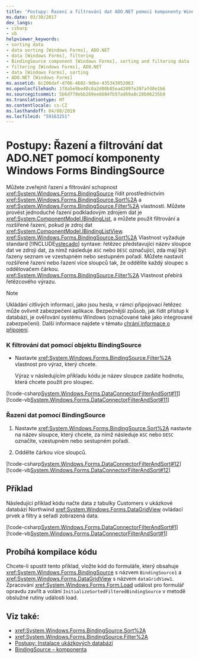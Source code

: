 ```yaml
---
title: 'Postupy: Řazení a filtrování dat ADO.NET pomocí komponenty Windows Forms BindingSource'
ms.date: 03/30/2017
dev_langs:
- csharp
- vb
helpviewer_keywords:
- sorting data
- data sorting [Windows Forms], ADO.NET
- data [Windows Forms], filtering
- BindingSource component [Windows Forms], sorting and filtering data
- filtering [Windows Forms], ADO.NET
- data [Windows Forms], sorting
- ADO.NET [Windows Forms]
ms.assetid: 6c206daf-d706-4602-9dbe-435343052063
ms.openlocfilehash: 1f8a5e9be40c8a2d00b05ea42097e397afd0e1b6
ms.sourcegitcommit: 5b6d778ebb269ee6684fb57ad69a8c28b06235b9
ms.translationtype: HT
ms.contentlocale: cs-CZ
ms.lasthandoff: 04/08/2019
ms.locfileid: "59163251"
---
```

# <a name="how-to-sort-and-filter-adonet-data-with-the-windows-forms-bindingsource-component"></a>Postupy: Řazení a filtrování dat ADO.NET pomocí komponenty Windows Forms BindingSource
Můžete zveřejnit řazení a filtrování schopnost <xref:System.Windows.Forms.BindingSource> řídit prostřednictvím <xref:System.Windows.Forms.BindingSource.Sort%2A> a <xref:System.Windows.Forms.BindingSource.Filter%2A> vlastnosti. Můžete provést jednoduché řazení podkladovým zdrojem dat je <xref:System.ComponentModel.IBindingList>, a můžete použít filtrování a rozšířené řazení, pokud je zdroj dat <xref:System.ComponentModel.IBindingListView>. <xref:System.Windows.Forms.BindingSource.Sort%2A> Vlastnost vyžaduje standard [!INCLUDE[vstecado](../../../../includes/vstecado-md.md)] syntaxe: řetězec představující název sloupce dat ve zdroji dat, za nímž následuje `ASC` nebo `DESC` označující, zda mají být řazeny seznam ve vzestupném nebo sestupném pořadí. Můžete nastavit rozšířené řazení nebo řazení více sloupců tak, že oddělíte každý sloupec s oddělovačem čárkou. <xref:System.Windows.Forms.BindingSource.Filter%2A> Vlastnost přebírá řetězcového výrazu.  
  
> [!NOTE]
>  Ukládání citlivých informací, jako jsou hesla, v rámci připojovací řetězec může ovlivnit zabezpečení aplikace. Bezpečnější způsob, jak řídit přístup k databázi, je ověřování systému Windows (označované také jako integrované zabezpečení). Další informace najdete v tématu [chrání informace o připojení](../../data/adonet/protecting-connection-information.md).  
  
### <a name="to-filter-data-with-the-bindingsource"></a>K filtrování dat pomocí objektu BindingSource  
  
-   Nastavte <xref:System.Windows.Forms.BindingSource.Filter%2A> vlastnost pro výraz, který chcete.  
  
     Výraz v následujícím příkladu kódu je název sloupce zadáte hodnotu, která chcete použít pro sloupec.  
  
 [!code-csharp[System.Windows.Forms.DataConnectorFilterAndSort#11](~/samples/snippets/csharp/VS_Snippets_Winforms/System.Windows.Forms.DataConnectorFilterAndSort/CS/form1.cs#11)]
 [!code-vb[System.Windows.Forms.DataConnectorFilterAndSort#11](~/samples/snippets/visualbasic/VS_Snippets_Winforms/System.Windows.Forms.DataConnectorFilterAndSort/VB/form1.vb#11)]  
  
### <a name="to-sort-data-with-the-bindingsource"></a>Řazení dat pomocí BindingSource  
  
1.  Nastavte <xref:System.Windows.Forms.BindingSource.Sort%2A> nastavte na název sloupce, který chcete, za nímž následuje `ASC` nebo `DESC` označíte, vzestupném nebo sestupném pořadí.  
  
2.  Oddělte čárkou více sloupců.  
  
 [!code-csharp[System.Windows.Forms.DataConnectorFilterAndSort#12](~/samples/snippets/csharp/VS_Snippets_Winforms/System.Windows.Forms.DataConnectorFilterAndSort/CS/form1.cs#12)]
 [!code-vb[System.Windows.Forms.DataConnectorFilterAndSort#12](~/samples/snippets/visualbasic/VS_Snippets_Winforms/System.Windows.Forms.DataConnectorFilterAndSort/VB/form1.vb#12)]  
  
## <a name="example"></a>Příklad  
 Následující příklad kódu načte data z tabulky Customers v ukázkové databázi Northwind <xref:System.Windows.Forms.DataGridView> ovládací prvek a filtry a seřadí zobrazená data.  
  
 [!code-csharp[System.Windows.Forms.DataConnectorFilterAndSort#1](~/samples/snippets/csharp/VS_Snippets_Winforms/System.Windows.Forms.DataConnectorFilterAndSort/CS/form1.cs#1)]
 [!code-vb[System.Windows.Forms.DataConnectorFilterAndSort#1](~/samples/snippets/visualbasic/VS_Snippets_Winforms/System.Windows.Forms.DataConnectorFilterAndSort/VB/form1.vb#1)]  
  
## <a name="compiling-the-code"></a>Probíhá kompilace kódu  
 Chcete-li spustit tento příklad, vložte kód do formuláře, který obsahuje <xref:System.Windows.Forms.BindingSource> s názvem `BindingSource1` a <xref:System.Windows.Forms.DataGridView> s názvem `dataGridView1`. Zpracování <xref:System.Windows.Forms.Form.Load> událost pro formulář opravdu zavřít a volání `InitializeSortedFilteredBindingSource` v metodě obslužné rutiny události load.  
  
## <a name="see-also"></a>Viz také:

- <xref:System.Windows.Forms.BindingSource.Sort%2A>
- <xref:System.Windows.Forms.BindingSource.Filter%2A>
- [Postupy: Instalace ukázkových databází](https://docs.microsoft.com/previous-versions/visualstudio/visual-studio-2013/8b6y4c7s(v=vs.120))
- [BindingSource – komponenta](bindingsource-component.md)
